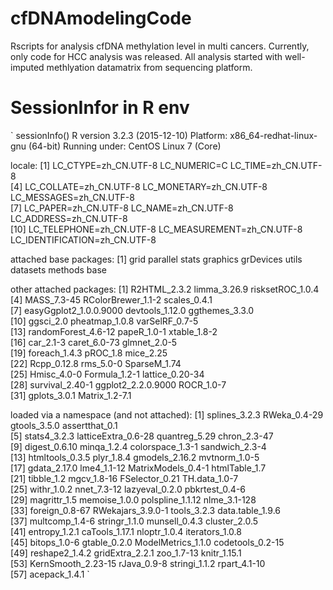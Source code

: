 # cfDNAmodelingCode
Rscripts for analysis cfDNA methylation level in multi cancers.
Currently, only code for HCC analysis was released. All analysis started with well-imputed methlyation datamatrix from sequencing platform.
# SessionInfor in R env
` sessionInfo()
R version 3.2.3 (2015-12-10)
Platform: x86_64-redhat-linux-gnu (64-bit)
Running under: CentOS Linux 7 (Core)

locale:
 [1] LC_CTYPE=zh_CN.UTF-8          LC_NUMERIC=C                  LC_TIME=zh_CN.UTF-8          
 [4] LC_COLLATE=zh_CN.UTF-8        LC_MONETARY=zh_CN.UTF-8       LC_MESSAGES=zh_CN.UTF-8      
 [7] LC_PAPER=zh_CN.UTF-8          LC_NAME=zh_CN.UTF-8           LC_ADDRESS=zh_CN.UTF-8       
[10] LC_TELEPHONE=zh_CN.UTF-8      LC_MEASUREMENT=zh_CN.UTF-8    LC_IDENTIFICATION=zh_CN.UTF-8

attached base packages:
[1] grid      parallel  stats     graphics  grDevices utils     datasets  methods   base     

other attached packages:
 [1] R2HTML_2.3.2           limma_3.26.9           risksetROC_1.0.4      
 [4] MASS_7.3-45            RColorBrewer_1.1-2     scales_0.4.1          
 [7] easyGgplot2_1.0.0.9000 devtools_1.12.0        ggthemes_3.3.0        
[10] ggsci_2.0              pheatmap_1.0.8         varSelRF_0.7-5        
[13] randomForest_4.6-12    papeR_1.0-1            xtable_1.8-2          
[16] car_2.1-3              caret_6.0-73           glmnet_2.0-5          
[19] foreach_1.4.3          pROC_1.8               mice_2.25             
[22] Rcpp_0.12.8            rms_5.0-0              SparseM_1.74          
[25] Hmisc_4.0-0            Formula_1.2-1          lattice_0.20-34       
[28] survival_2.40-1        ggplot2_2.2.0.9000     ROCR_1.0-7            
[31] gplots_3.0.1           Matrix_1.2-7.1        

loaded via a namespace (and not attached):
 [1] splines_3.2.3       RWeka_0.4-29        gtools_3.5.0        assertthat_0.1     
 [5] stats4_3.2.3        latticeExtra_0.6-28 quantreg_5.29       chron_2.3-47       
 [9] digest_0.6.10       minqa_1.2.4         colorspace_1.3-1    sandwich_2.3-4     
[13] htmltools_0.3.5     plyr_1.8.4          gmodels_2.16.2      mvtnorm_1.0-5      
[17] gdata_2.17.0        lme4_1.1-12         MatrixModels_0.4-1  htmlTable_1.7      
[21] tibble_1.2          mgcv_1.8-16         FSelector_0.21      TH.data_1.0-7      
[25] withr_1.0.2         nnet_7.3-12         lazyeval_0.2.0      pbkrtest_0.4-6     
[29] magrittr_1.5        memoise_1.0.0       polspline_1.1.12    nlme_3.1-128       
[33] foreign_0.8-67      RWekajars_3.9.0-1   tools_3.2.3         data.table_1.9.6   
[37] multcomp_1.4-6      stringr_1.1.0       munsell_0.4.3       cluster_2.0.5      
[41] entropy_1.2.1       caTools_1.17.1      nloptr_1.0.4        iterators_1.0.8    
[45] bitops_1.0-6        gtable_0.2.0        ModelMetrics_1.1.0  codetools_0.2-15   
[49] reshape2_1.4.2      gridExtra_2.2.1     zoo_1.7-13          knitr_1.15.1       
[53] KernSmooth_2.23-15  rJava_0.9-8         stringi_1.1.2       rpart_4.1-10       
[57] acepack_1.4.1      `
